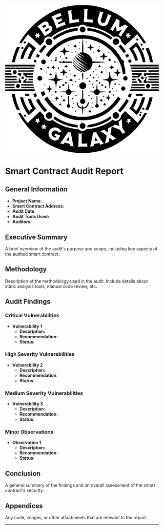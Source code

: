<div align="center">

![Bellum Galaxy](./logo.png)

</div>

# Smart Contract Audit Report

## General Information

- **Project Name:**
- **Smart Contract Address:**
- **Audit Date:**
- **Audit Tools Used:**
- **Auditors:**

## Executive Summary

A brief overview of the audit's purpose and scope, including key aspects of the audited smart contract.

## Methodology

Description of the methodology used in the audit. Include details about static analysis tools, manual code review, etc.

## Audit Findings

### Critical Vulnerabilities

- **Vulnerability 1**
  - **Description:**
  - **Recommendation:**
  - **Status:**

### High Severity Vulnerabilities

- **Vulnerability 2**
  - **Description:**
  - **Recommendation:**
  - **Status:**

### Medium Severity Vulnerabilities

- **Vulnerability 3**
  - **Description:**
  - **Recommendation:**
  - **Status:**

### Minor Observations

- **Observation 1**
  - **Description:**
  - **Recommendation:**
  - **Status:**

## Conclusion

A general summary of the findings and an overall assessment of the smart contract's security.

## Appendices

Any code, images, or other attachments that are relevant to the report.

---
